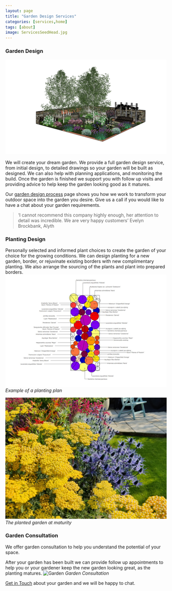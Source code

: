 ```yaml
---
layout: page
title: "Garden Design Services"
categories: [services,home]
tags: [about]
image: ServicesSeedHead.jpg
---
```

### Garden Design 
 
 ![3D garden design model](assets/img/Services3Dshow.jpg)

We will create your dream garden. We provide a full garden design service, from initial design, to detailed drawings so your garden will be built as designed. We can also help with planning applications, and monitoring the build. Once the garden is finished we support you with follow up visits and providing advice to help keep the garden looking good as it matures. 

Our [garden design process](/process) page shows you how we work to transform your outdoor space into the garden you desire.  Give us a call if you would like to have a chat about your garden requirements.

>‘I cannot recommend this company highly enough, her attention to detail was incredible. We are very happy customers’ 
Evelyn Brockbank, Alyth

### Planting Design 

Personally selected and informed plant choices to create the garden of your choice for the growing conditions.
We can design planting for a new garden, border, or  rejuvinate existing borders with new complimentary planting.
We also arrange the sourcing of the plants and plant into prepared borders.
![](assets/img/ServicesPlant2.JPG)*Example of a planting plan*

![Planting design1](assets/img/Plantingdesign1.jpg)*The planted garden at maturity* 

### Garden Consultation 

We offer garden consultation  to help you understand the potential of your space.

After your garden has been built we can provide follow up appointments to help you or your gardener keep the new garden looking great, as the planting matures.
<img src="assets/img/BG_services_consultation.jpg" text="Garden Consultation" alt=Garden Consultant>
*Garden Consultation*

[Get in Touch](/contact) about your garden and we will be happy to chat.


